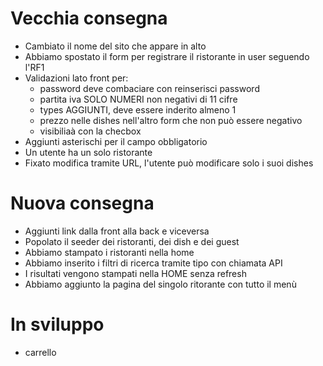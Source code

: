 # Vecchia consegna
- Cambiato il nome del sito che appare in alto
- Abbiamo spostato il form per registrare il ristorante in user seguendo l'RF1
- Validazioni lato front per:
    - password deve combaciare con reinserisci password
    - partita iva SOLO NUMERI non negativi di 11 cifre
    - types AGGIUNTI, deve essere inderito almeno 1
    - prezzo nelle dishes nell'altro form che non può essere negativo
    - visibiliaà con la checbox
- Aggiunti asterischi per il campo obbligatorio
- Un utente ha un solo ristorante
- Fixato modifica tramite URL, l'utente può modificare solo i suoi dishes

# Nuova consegna
- Aggiunti link dalla front alla back e viceversa 
- Popolato il seeder dei ristoranti, dei dish e dei guest
- Abbiamo stampato i ristoranti nella home
- Abbiamo inserito i filtri di ricerca tramite tipo con chiamata API
- I risultati vengono stampati nella HOME senza refresh
- Abbiamo aggiunto la pagina del singolo ritorante con tutto il menù

# In sviluppo
- carrello
